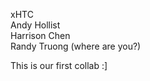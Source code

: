 xHTC<br />
Andy Hollist<br />
Harrison Chen<br />
Randy Truong (where are you?)<br />

This is our first collab :]
